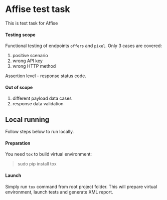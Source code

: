 # Affise test task
This is test task for Affise

#### Testing scope
Functional testing of endpoints `offers` and `pixel`.
Only 3 cases are covered:
1. positive scenario
2. wrong API key
3. wrong HTTP method

Assertion level - response status code.

#### Out of scope
1. different payload data cases
2. response data validation

## Local running
Follow steps below to run locally.

#### Preparation
You need `tox` to build virtual environment:
>sudo pip install tox

#### Launch
Simply run `tox` command from root project folder. This will prepare virtual environment,
launch tests and generate XML report.
